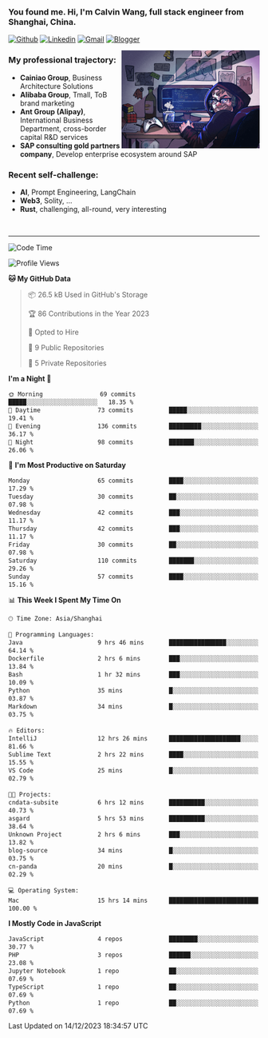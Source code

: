 <!-- Greeting -->
### You found me. Hi, I'm Calvin Wang, full stack engineer from Shanghai, China.

[![Github](https://img.shields.io/badge/-Github-000?style=flat&logo=Github&logoColor=white)](https://github.com/wangjunneil)
[![Linkedin](https://img.shields.io/badge/-LinkedIn-blue?style=flat&logo=Linkedin&logoColor=white)](https://www.linkedin.com/in/wangjunneil/)
[![Gmail](https://img.shields.io/badge/-Gmail-c14438?style=flat&logo=Gmail&logoColor=white)](mailto:wangjunneil@gmail.com)
[![Blogger](https://img.shields.io/badge/-Blogger-gray?style=flat&logo=Blogger&logoColor=white)](https://www.wangjun.dev)

<!--Introduction -->

<img align="right" alt="img" src="https://raw.githubusercontent.com/wangjunneil/wangjunneil/main/imgs/cover_image.png" width="55%" height="auto" />

### My professional trajectory: 
- **Cainiao Group**, Business Architecture Solutions
- **Alibaba Group**, Tmall, ToB brand marketing
- **Ant Group (Alipay)**, International Business Department, cross-border capital R&D services
- **SAP consulting gold partners company**, Develop enterprise ecosystem around SAP
### Recent self-challenge:
- **AI**, Prompt Engineering, LangChain
- **Web3**, Solity, ...
- **Rust**, challenging, all-round, very interesting

<br/>

---
<!-- Your badges -->

<!--START_SECTION:waka-->
![Code Time](http://img.shields.io/badge/Code%20Time-16%20hrs%2027%20mins-blue)

![Profile Views](http://img.shields.io/badge/Profile%20Views-81-blue)

**🐱 My GitHub Data** 

> 📦 26.5 kB Used in GitHub's Storage 
 > 
> 🏆 86 Contributions in the Year 2023
 > 
> 💼 Opted to Hire
 > 
> 📜 9 Public Repositories 
 > 
> 🔑 5 Private Repositories 
 > 
**I'm a Night 🦉** 

```text
🌞 Morning                69 commits          █████░░░░░░░░░░░░░░░░░░░░   18.35 % 
🌆 Daytime                73 commits          █████░░░░░░░░░░░░░░░░░░░░   19.41 % 
🌃 Evening                136 commits         █████████░░░░░░░░░░░░░░░░   36.17 % 
🌙 Night                  98 commits          ███████░░░░░░░░░░░░░░░░░░   26.06 % 
```
📅 **I'm Most Productive on Saturday** 

```text
Monday                   65 commits          ████░░░░░░░░░░░░░░░░░░░░░   17.29 % 
Tuesday                  30 commits          ██░░░░░░░░░░░░░░░░░░░░░░░   07.98 % 
Wednesday                42 commits          ███░░░░░░░░░░░░░░░░░░░░░░   11.17 % 
Thursday                 42 commits          ███░░░░░░░░░░░░░░░░░░░░░░   11.17 % 
Friday                   30 commits          ██░░░░░░░░░░░░░░░░░░░░░░░   07.98 % 
Saturday                 110 commits         ███████░░░░░░░░░░░░░░░░░░   29.26 % 
Sunday                   57 commits          ████░░░░░░░░░░░░░░░░░░░░░   15.16 % 
```


📊 **This Week I Spent My Time On** 

```text
🕑︎ Time Zone: Asia/Shanghai

💬 Programming Languages: 
Java                     9 hrs 46 mins       ████████████████░░░░░░░░░   64.14 % 
Dockerfile               2 hrs 6 mins        ███░░░░░░░░░░░░░░░░░░░░░░   13.84 % 
Bash                     1 hr 32 mins        ███░░░░░░░░░░░░░░░░░░░░░░   10.09 % 
Python                   35 mins             █░░░░░░░░░░░░░░░░░░░░░░░░   03.87 % 
Markdown                 34 mins             █░░░░░░░░░░░░░░░░░░░░░░░░   03.75 % 

🔥 Editors: 
IntelliJ                 12 hrs 26 mins      ████████████████████░░░░░   81.66 % 
Sublime Text             2 hrs 22 mins       ████░░░░░░░░░░░░░░░░░░░░░   15.55 % 
VS Code                  25 mins             █░░░░░░░░░░░░░░░░░░░░░░░░   02.79 % 

🐱‍💻 Projects: 
cndata-subsite           6 hrs 12 mins       ██████████░░░░░░░░░░░░░░░   40.73 % 
asgard                   5 hrs 53 mins       ██████████░░░░░░░░░░░░░░░   38.64 % 
Unknown Project          2 hrs 6 mins        ███░░░░░░░░░░░░░░░░░░░░░░   13.82 % 
blog-source              34 mins             █░░░░░░░░░░░░░░░░░░░░░░░░   03.75 % 
cn-panda                 20 mins             █░░░░░░░░░░░░░░░░░░░░░░░░   02.29 % 

💻 Operating System: 
Mac                      15 hrs 14 mins      █████████████████████████   100.00 % 
```

**I Mostly Code in JavaScript** 

```text
JavaScript               4 repos             ████████░░░░░░░░░░░░░░░░░   30.77 % 
PHP                      3 repos             ██████░░░░░░░░░░░░░░░░░░░   23.08 % 
Jupyter Notebook         1 repo              ██░░░░░░░░░░░░░░░░░░░░░░░   07.69 % 
TypeScript               1 repo              ██░░░░░░░░░░░░░░░░░░░░░░░   07.69 % 
Python                   1 repo              ██░░░░░░░░░░░░░░░░░░░░░░░   07.69 % 
```




 Last Updated on 14/12/2023 18:34:57 UTC
<!--END_SECTION:waka-->
